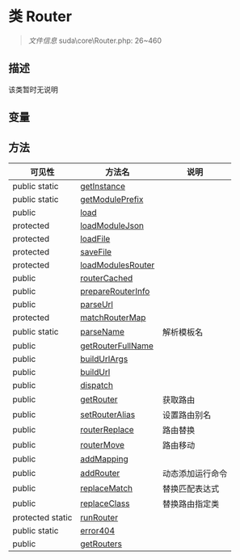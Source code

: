 #  类 Router

> *文件信息* suda\core\Router.php: 26~460



## 描述

该类暂时无说明


## 变量


## 方法


| 可见性 | 方法名 | 说明 |
|--------|-------|------|
| public static|[getInstance](Router/getInstance.md) |  |
| public static|[getModulePrefix](Router/getModulePrefix.md) |  |
| public |[load](Router/load.md) |  |
| protected |[loadModuleJson](Router/loadModuleJson.md) |  |
| protected |[loadFile](Router/loadFile.md) |  |
| protected |[saveFile](Router/saveFile.md) |  |
| protected |[loadModulesRouter](Router/loadModulesRouter.md) |  |
| public |[routerCached](Router/routerCached.md) |  |
| public |[prepareRouterInfo](Router/prepareRouterInfo.md) |  |
| public |[parseUrl](Router/parseUrl.md) |  |
| protected |[matchRouterMap](Router/matchRouterMap.md) |  |
| public static|[parseName](Router/parseName.md) | 解析模板名 |
| public |[getRouterFullName](Router/getRouterFullName.md) |  |
| public |[buildUrlArgs](Router/buildUrlArgs.md) |  |
| public |[buildUrl](Router/buildUrl.md) |  |
| public |[dispatch](Router/dispatch.md) |  |
| public |[getRouter](Router/getRouter.md) | 获取路由 |
| public |[setRouterAlias](Router/setRouterAlias.md) | 设置路由别名 |
| public |[routerReplace](Router/routerReplace.md) | 路由替换 |
| public |[routerMove](Router/routerMove.md) | 路由移动 |
| public |[addMapping](Router/addMapping.md) |  |
| public |[addRouter](Router/addRouter.md) | 动态添加运行命令 |
| public |[replaceMatch](Router/replaceMatch.md) | 替换匹配表达式 |
| public |[replaceClass](Router/replaceClass.md) | 替换路由指定类 |
| protected static|[runRouter](Router/runRouter.md) |  |
| public static|[error404](Router/error404.md) |  |
| public |[getRouters](Router/getRouters.md) |  |

